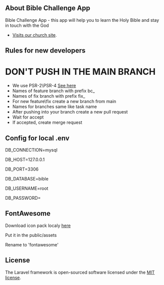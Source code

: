 ## About Bible Challenge App

Bible Challenge App - this app will help you to learn the Holy Bible and stay in touch with the God

- [Visits our church site](https://adventist-sm.ru).

## Rules for new developers

# DON'T PUSH IN THE MAIN BRANCH

- We use PSR-2\PSR-4 [See here](https://phptherightway.com/)
- Names of feature branch with prefix bc_
- Names of fix branch with prefix fix_
- For new feature\fix create a new branch from main
- Names for branches same like task name
- After pushing into your branch create a new pull request
- Wait for accept
- If accepted, create merge request

## Config for local .env

DB_CONNECTION=mysql

DB_HOST=127.0.0.1

DB_PORT=3306

DB_DATABASE=bible

DB_USERNAME=root

DB_PASSWORD=

## FontAwesome

Download icon pack localy [here](https://fontawesome.com/download)

Put it in the public/assets

Rename to 'fontawesome'

## License

The Laravel framework is open-sourced software licensed under the [MIT license](https://opensource.org/licenses/MIT).
